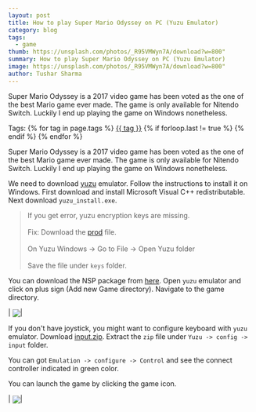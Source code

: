 ```yaml
---
layout: post
title: How to play Super Mario Odyssey on PC (Yuzu Emulator)
category: blog
tags:
  - game
thumb: https://unsplash.com/photos/_R95VMWyn7A/download?w=800"
summary: How to play Super Mario Odyssey on PC (Yuzu Emulator)
image: https://unsplash.com/photos/_R95VMWyn7A/download?w=800"
author: Tushar Sharma
---
```


Super Mario Odyssey is a 2017 video game has been voted as the one of the best Mario game ever made. The game is only available for Nitendo Switch. Luckily I end up playing the game on Windows nonetheless.<!-- truncate_here -->
<p>Tags: {% for tag in page.tags %} <a class="mytag" href="/tag/{{ tag }}" title="View posts tagged with &quot;{{ tag }}&quot;">{{ tag }}</a>  {% if forloop.last != true %} {% endif %} {% endfor %}</p>

Super Mario Odyssey is a 2017 video game has been voted as the one of the best Mario game ever made. The game is only available for Nitendo Switch. Luckily I end up playing the game on Windows nonetheless.

We need to download [yuzu](https://yuzu-emu.org/downloads/) emulator. Follow the instructions to install it on Windows. First download and install Microsoft Visual C++ redistributable. Next download `yuzu_install.exe`.

> If you get error, yuzu encryption keys are missing. <br><br>
> Fix: Download the <a href="https://raw.githubusercontent.com/icosaswitch/Yuzu-NAND/master/prod.keys">prod</a> file.<br><br> 
> On Yuzu Windows -> Go to File -> Open Yuzu folder <br><br>
> Save the file under `keys` folder.


You can download the NSP package from [here](https://drive.google.com/file/d/12jCjC6v0zPPZ_fHFnB0-Mq3dKGQm0tBp/view?usp=sharing). Open `yuzu` emulator  and click on plus sign (Add new Game directory). Navigate to the game directory. 

| <img align="center"  loading="lazy" src="{{ root_url }}/img/yuzu1.png"  />|


If you don't have joystick, you might want to configure keyboard with `yuzu` emulator. Download [input.zip](https://drive.google.com/file/d/1IwMqMr8E0L_crNhhaWnYqSShTCqliRN8/view?usp=sharing). Extract the `zip` file under `Yuzu -> config -> input` folder.

You can got `Emulation -> configure -> Control` and see the connect controller indicated in green color.

You can launch the game by clicking the game icon.

| <img align="center"  loading="lazy" src="{{ root_url }}/img/yuzu2.png"  />|
